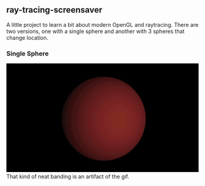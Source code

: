## ray-tracing-screensaver ##

A little project to learn a bit about modern OpenGL and raytracing. There are two versions, one with a single sphere and another with 3 spheres that change location.

### Single Sphere ###
![](single.gif)
That kind of neat banding is an artifact of the gif.

